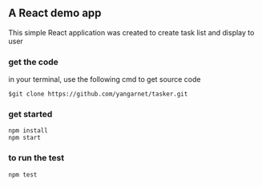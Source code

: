 ## A React demo app

This simple React application was created to create task list  and display to user

### get the code

in your terminal, use the following cmd to get source code

```
$git clone https://github.com/yangarnet/tasker.git
```

### get started

```
npm install
npm start
```

### to run the test

```
npm test
```
